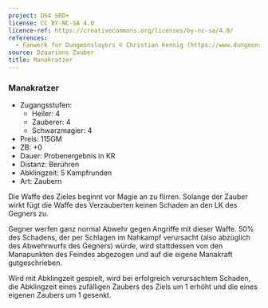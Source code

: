 ```yaml
---
project: DS4 SRD+
license: CC BY-NC-SA 4.0
licence-ref: https://creativecommons.org/licenses/by-nc-sa/4.0/
references: 
  - Fanwerk for Dungeonslayers © Christian Kennig (https://www.dungeonslayers.net/)
source: Dzaarions Zauber
title: Manakratzer
---
```


### Manakratzer

- Zugangsstufen:
  - Heiler: 4
  - Zauberer: 4
  - Schwarzmagier: 4
- Preis: 115GM
- ZB: +0
- Dauer: Probenergebnis in KR
- Distanz: Berühren
- Abklingzeit: 5 Kampfrunden
- Art: Zaubern

Die Waffe des Zieles beginnt vor Magie an zu flirren. Solange der Zauber wirkt fügt die Waffe des Verzauberten keinen Schaden an den LK des Gegners zu.

Gegner werfen ganz normal Abwehr gegen Angriffe mit dieser Waffe. 50% des Schadens, der per Schlagen im Nahkampf verursacht (also abzüglich des Abwehrwurfs des Gegners) würde, wird stattdessen von den Manapunkten des Feindes abgezogen und auf die eigene Manakraft gutgeschrieben.

Wird mit Abklingzeit gespielt, wird bei erfolgreich verursachtem Schaden, die Abklingzeit eines zufälligen Zaubers des Ziels um 1 erhöht und die eines eigenen Zaubers um 1 gesenkt.

